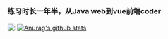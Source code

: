 <!-- @format -->

<p align="center"><h3>练习时长一年半，从Java web到vue前端coder</h3></p>

<span ><a href="https://github.com/anuraghazra/github-readme-stats"><img align="center" style="border: 1px #eee solid;  border-radius: 4px;" src="https://github-readme-stats.vercel.app/api/top-langs/?username=yanming7521&layout=compact&theme=buefy&hide_border=true" /></a></span>
<a href="https://github.com/anuraghazra/github-readme-stats"><img align="center" src="https://github-readme-stats.vercel.app/api?username=yanming7521&bg_color=30,e96443,904e95&title_color=fff&text_color=fff&show_icons=true&theme=synthwave&layout=default&hide_border=true" alt="Anurag's github stats" />
